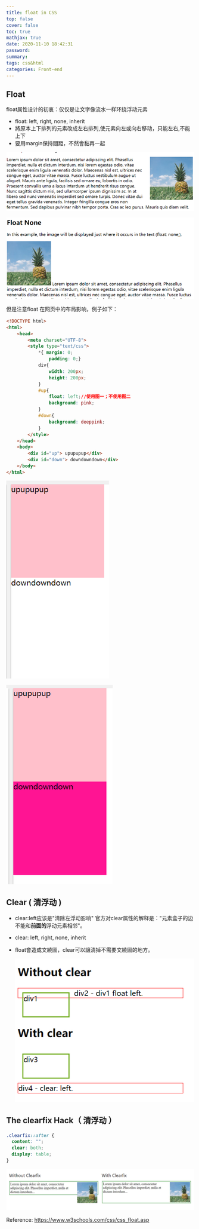 ```yaml
---
title: float in CSS
top: false
cover: false
toc: true
mathjax: true
date: 2020-11-10 18:42:31
password:
summary:
tags: css&html
categories: Front-end
---
```


## Float 

float属性设计的初衷：仅仅是让文字像流水一样环绕浮动元素

- float:  left, right, none, inherit
- 將原本上下排列的元素改成左右排列,使元素向左或向右移动，只能左右,不能上下
- 要用margin保持間距，不然會黏再一起



![](float-in-CSS/1605005179649.png)



![](float-in-CSS/1605005159222.png)

但是注意float 在网页中的布局影响，例子如下： 

```html
<!DOCTYPE html>
<html>
    <head>
        <meta charset="UTF-8">
        <style type="text/css">
            *{ margin: 0;
                padding: 0;}
            div{
                width: 200px;
                height: 200px;
            }
            #up{
                float: left;//使用图一；不使用图二
                background: pink;
            }
            #down{
                background: deeppink;
            }
        </style>
    </head>
    <body>
        <div id="up"> upupupup</div>
        <div id="down"> downdowndown</div>
    </body>
</html>
```

![](float-in-CSS/1605090591386.png)

![](float-in-CSS/1605090620892.png)

## Clear ( 清浮动 )

- clear:left应该是"清除左浮动影响"
  官方对clear属性的解释是："元素盒子的边不能和**前面的**浮动元素相邻"。

- clear:  left, right, none, inherit

- float會造成文繞圖，clear可以讓清掉不需要文繞圖的地方。

  ![](float-in-CSS/1605005686175.png)

## The clearfix Hack（ 清浮动 ）

```css
.clearfix::after {
  content: "";
  clear: both;
  display: table;
}
```

![](float-in-CSS/1605008030674.png)





Reference:   https://www.w3schools.com/css/css_float.asp